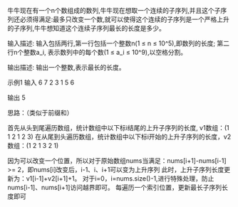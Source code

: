 牛牛现在有一个n个数组成的数列,牛牛现在想取一个连续的子序列,并且这个子序列还必须得满足:最多只改变一个数,就可以使得这个连续的子序列是一个严格上升的子序列,牛牛想知道这个连续子序列最长的长度是多少。

输入描述:
输入包括两行,第一行包括一个整数n(1 ≤ n ≤ 10^5),即数列的长度;
第二行n个整数a_i, 表示数列中的每个数(1 ≤ a_i ≤ 10^9),以空格分割。


输出描述:
输出一个整数,表示最长的长度。

示例1
输入
6 
7 2 3 1 5 6

输出
5

思路：（类似于前缀和）

首先从头到尾遍历数组，统计数组中以下标i结尾的上升子序列的长度, v1数组：(1 1 2 1 2 3)
在从尾到头遍历数组，统计数组中以下标i开始的上升子序列的长度，v2数组：(1 2 1 3 2 1)

因为可以改变一个位置，所以对于原始数组nums当满足：nums[i+1]-nums[i-1] >= 2，即nums[i]改变后，i-1、i、i+1可以变为上升序列
此时，上升子序列长度更新为：v1[i-1]+v2[i+1]+1。
对于i=0，i=nums.size()-1,进行特殊处理，防止nums[i-1]、nums[i+1]访问越界即可。
每遍历一个索引位置，更新最长子序列长度即可

